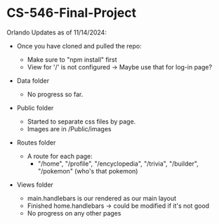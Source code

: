 # CS-546-Final-Project


Orlando Updates as of 11/14/2024:

- Once you have cloned and pulled the repo:
    - Make sure to "npm install" first
    -  View for '/' is not configured -> Maybe use that for log-in page?
 

- Data folder
    - No progress so far.
- Public folder
    - Started to separate css files by page.
    - Images are in /Public/images
- Routes folder
    - A route for each page:
        - "/home", "/profile", "/encyclopedia", "/trivia", "/builder", "/pokemon" (who's that pokemon)
- Views folder
    - main.handlebars is our rendered as our main layout
    - Finished home.handlebars -> could be modified if it's not good
    - No progress on any other pages

